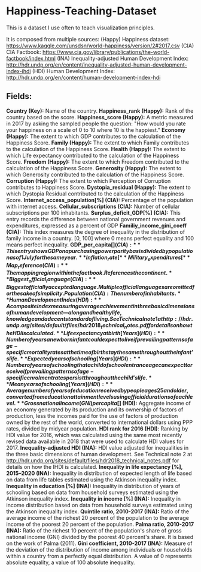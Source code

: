 # Happiness-Teaching-Dataset
This is a dataset I use often to teach visualization principles.

It is composed from multiple sources:
(Happy) Happiness dataset: https://www.kaggle.com/unsdsn/world-happiness/version/2#2017.csv
(CIA) CIA Factbook: https://www.cia.gov/library/publications/the-world-factbook/index.html
(INA) Inequality-adjusted Human Development Index: http://hdr.undp.org/en/content/inequality-adjusted-human-development-index-ihdi
(HDI) Human Development Index: http://hdr.undp.org/en/content/human-development-index-hdi


## Fields:
**Country (Key):** Name of the country.
**Happiness_rank (Happy):** Rank of the country based on the score.
**Happiness_score (Happy):** A metric measured in 2017 by asking the sampled people the question: "How would you rate your happiness on a scale of 0 to 10 where 10 is the happiest."
**Economy (Happy):** The extent to which GDP contributes to the calculation of the Happiness Score.
**Family (Happy):** The extent to which Family contributes to the calculation of the Happiness Score.
**Health (Happy):** The extent to which Life expectancy contributed to the calculation of the Happiness Score.
**Freedom (Happy):** The extent to which Freedom contributed to the calculation of the Happiness Score.
**Generosity (Happy):** The extent to which Generosity contributed to the calculation of the Happiness Score.
**Corruption (Happy):** The extent to which Perception of Corruption contributes to Happiness Score.
**Dystopia_residual (Happy):** The extent to which Dystopia Residual contributed to the calculation of the Happiness Score.
**Internet_access_population[%] (CIA):** Percentage of the population with internet access.
**Cellular_subscriptions (CIA):** Number of cellular subscriptions per 100 inhabitants.
**Surplus_deficit_GDP[%] (CIA):** This entry records the difference between national government revenues and expenditures, expressed as a percent of GDP
**Familiy_income_gini_coeff (CIA):**  This index measures the degree of inequality in the distribution of family income in a country. [0, 100] where 0 means perfect equality and 100 means perfect inequality.
**GDP_per_capita[$] (CIA):** This entry shows GDP on a purchasing power parity basis divided by population as of 1 July for the same year.
**Inflation_rate[%] (CIA):** This entry furnishes the annual percent change in consumer prices compared with the previous year's consumer prices.
**Military_expenditures[%] (CIA):** The spending’s for defense programs in % of the GDP.
**Map_reference (CIA):** The mapping region within the factbook. References the continent.
**Biggest_official_language (CIA):** Biggest officially accepted language. Multiple official languages are omitted for the sake of simplicity.
Population (CIA): The number of inhabitants.
**Human Development Index (HDI):** A composite index measuring average achievement in three basic dimensions of human development—a long and healthy life, knowledge and a decent standard of living. See Technical note 1 at http://hdr.undp.org/sites/default/files/hdr2018_technical_notes.pdf for details on how the HDI is calculated.
**Life expectancy at birth [Years] (HDI):** Number of years a newborn infant could expect to live if prevailing patterns of age-specific mortality rates at the time of birth stay the same throughout the infant’s life.
**Expected years of schooling [Years] (HDI):** Number of years of schooling that a child of school entrance age can expect to receive if prevailing patterns of age-specific enrolment rates persist throughout the child’s life.
**Mean years of schooling [Years] (HDI):** Average number of years of education received by people ages 25 and older, converted from education attainment levels using official durations of each level.
**Gross national income (GNI) per capita [$] (HDI):** Aggregate income of an economy generated by its production and its ownership of factors of production, less the incomes paid for the use of factors of production owned by the rest of the world, converted to international dollars using PPP rates, divided by midyear population.
**HDI rank for 2016 (HDI)**: Ranking by HDI value for 2016, which was calculated using the same most recently revised data available in 2018 that were used to calculate HDI values for 2017.
**Inequality-adjusted HDI (INA):** HDI value adjusted for inequalities in the three basic dimensions of human development. See Technical note 2 at http://hdr.undp.org/sites/default/files/hdr2018_technical_notes.pdf  for details on how the IHDI is calculated.
**Inequality in life expectancy [%], 2015–2020 (INA):** Inequality in distribution of expected length of life based on data from life tables estimated using the Atkinson inequality index.
**Inequality in education [%] (INA):** Inequality in distribution of years of schooling based on data from household surveys estimated using the Atkinson inequality index.
**Inequality in income [%] (INA):** Inequality in income distribution based on data from household surveys estimated using the Atkinson inequality index.
**Quintile ratio, 2010-2017 (INA):** Ratio of the average income of the richest 20 percent of the population to the average income of the poorest 20 percent of the population.
**Palma ratio, 2010-2017 (INA):** Ratio of the richest 10 percent of the population's share of gross national income (GNI) divided by the poorest 40 percent's share. It is based on the work of Palma (2011).
**Gini coefficient, 2010-2017 (INA):** Measure of the deviation of the distribution of income among individuals or households within a country from a perfectly equal distribution. A value of 0 represents absolute equality, a value of 100 absolute inequality.
